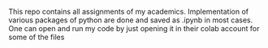 This repo contains all assignments of my academics. Implementation of various packages of python are done and saved as .ipynb in most cases. One can open and run my code by just opening it in their colab account for some of the files
